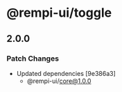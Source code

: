 # @rempi-ui/toggle

## 2.0.0

### Patch Changes

- Updated dependencies [9e386a3]
  - @rempi-ui/core@1.0.0
